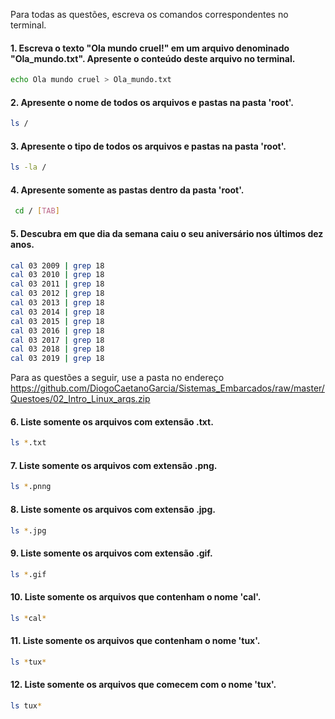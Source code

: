 Para todas as questões, escreva os comandos correspondentes no terminal.

#### 1. Escreva o texto "Ola mundo cruel!" em um arquivo denominado "Ola_mundo.txt". Apresente o conteúdo deste arquivo no terminal.
``` bash
echo Ola mundo cruel > Ola_mundo.txt
```
#### 2. Apresente o nome de todos os arquivos e pastas na pasta 'root'.
``` bash
ls /
```

#### 3. Apresente o tipo de todos os arquivos e pastas na pasta 'root'.
``` bash
ls -la /
```
#### 4. Apresente somente as pastas dentro da pasta 'root'.
``` bash
 cd / [TAB]
```

#### 5. Descubra em que dia da semana caiu o seu aniversário nos últimos dez anos.
``` bash
cal 03 2009 | grep 18
cal 03 2010 | grep 18
cal 03 2011 | grep 18
cal 03 2012 | grep 18
cal 03 2013 | grep 18
cal 03 2014 | grep 18
cal 03 2015 | grep 18
cal 03 2016 | grep 18
cal 03 2017 | grep 18
cal 03 2018 | grep 18
cal 03 2019 | grep 18
```

Para as questões a seguir, use a pasta no endereço https://github.com/DiogoCaetanoGarcia/Sistemas_Embarcados/raw/master/Questoes/02_Intro_Linux_arqs.zip

#### 6. Liste somente os arquivos com extensão .txt.
``` bash
ls *.txt
```

#### 7. Liste somente os arquivos com extensão .png.
``` bash
ls *.pnng
```

#### 8. Liste somente os arquivos com extensão .jpg.
``` bash
ls *.jpg
```

#### 9. Liste somente os arquivos com extensão .gif.
``` bash
ls *.gif
```

#### 10. Liste somente os arquivos que contenham o nome 'cal'.
``` bash
ls *cal*
```

#### 11. Liste somente os arquivos que contenham o nome 'tux'.
``` bash
ls *tux*
```

#### 12. Liste somente os arquivos que comecem com o nome 'tux'.
``` bash
ls tux*
```
